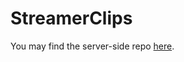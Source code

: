 # StreamerClips

You may find the server-side repo [here](https://github.com/turkergoksu/RefreshClipsTask).
